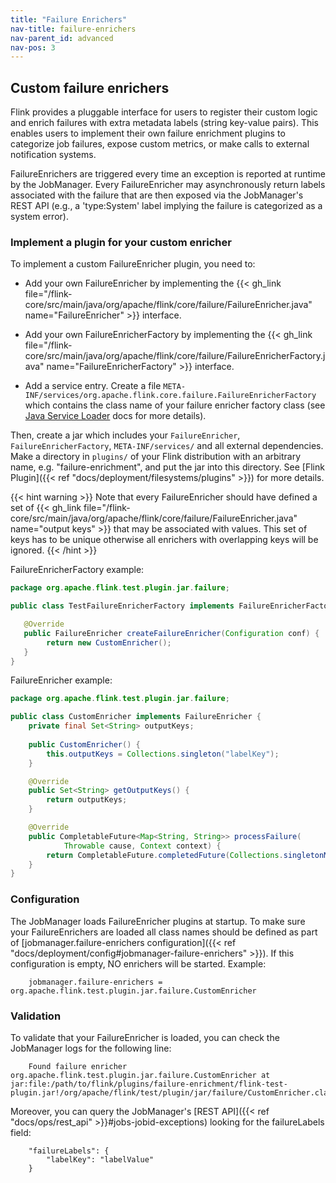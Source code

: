```yaml
---
title: "Failure Enrichers"
nav-title: failure-enrichers
nav-parent_id: advanced
nav-pos: 3
---
```

<!--
Licensed to the Apache Software Foundation (ASF) under one
or more contributor license agreements.  See the NOTICE file
distributed with this work for additional information
regarding copyright ownership.  The ASF licenses this file
to you under the Apache License, Version 2.0 (the
"License"); you may not use this file except in compliance
with the License.  You may obtain a copy of the License at
  http://www.apache.org/licenses/LICENSE-2.0
Unless required by applicable law or agreed to in writing,
software distributed under the License is distributed on an
"AS IS" BASIS, WITHOUT WARRANTIES OR CONDITIONS OF ANY
KIND, either express or implied.  See the License for the
specific language governing permissions and limitations
under the License.
-->

## Custom failure enrichers
Flink provides a pluggable interface for users to register their custom logic and enrich failures with extra metadata labels (string key-value pairs).
This enables users to implement their own failure enrichment plugins to categorize job failures, expose custom metrics, or make calls to external notification systems.

FailureEnrichers are triggered every time an exception is reported at runtime by the JobManager.
Every FailureEnricher may asynchronously return labels associated with the failure that are then exposed via the JobManager's REST API (e.g., a 'type:System' label implying the failure is categorized as a system error).


### Implement a plugin for your custom enricher

To implement a custom FailureEnricher plugin, you need to:

- Add your own FailureEnricher by implementing the {{< gh_link file="/flink-core/src/main/java/org/apache/flink/core/failure/FailureEnricher.java" name="FailureEnricher" >}} interface.

- Add your own FailureEnricherFactory by implementing the {{< gh_link file="/flink-core/src/main/java/org/apache/flink/core/failure/FailureEnricherFactory.java" name="FailureEnricherFactory" >}} interface.

- Add a service entry. Create a file `META-INF/services/org.apache.flink.core.failure.FailureEnricherFactory` which contains the class name of your failure enricher factory class (see [Java Service Loader](https://docs.oracle.com/en/java/javase/17/docs/api/java.base/java/util/ServiceLoader.html) docs for more details).


Then, create a jar which includes your `FailureEnricher`, `FailureEnricherFactory`, `META-INF/services/` and all external dependencies.
Make a directory in `plugins/` of your Flink distribution with an arbitrary name, e.g. "failure-enrichment", and put the jar into this directory.
See [Flink Plugin]({{< ref "docs/deployment/filesystems/plugins" >}}) for more details.

{{< hint warning >}}
Note that every FailureEnricher should have defined a set of {{< gh_link file="/flink-core/src/main/java/org/apache/flink/core/failure/FailureEnricher.java" name="output keys" >}} that may be associated with values. This set of keys has to be unique otherwise all enrichers with overlapping keys will be ignored.
{{< /hint >}}

FailureEnricherFactory example:

``` java
package org.apache.flink.test.plugin.jar.failure;

public class TestFailureEnricherFactory implements FailureEnricherFactory {

   @Override
   public FailureEnricher createFailureEnricher(Configuration conf) {
        return new CustomEnricher();
   }
}
```

FailureEnricher example:

``` java
package org.apache.flink.test.plugin.jar.failure;

public class CustomEnricher implements FailureEnricher {
    private final Set<String> outputKeys;
    
    public CustomEnricher() {
        this.outputKeys = Collections.singleton("labelKey");
    }

    @Override
    public Set<String> getOutputKeys() {
        return outputKeys;
    }

    @Override
    public CompletableFuture<Map<String, String>> processFailure(
            Throwable cause, Context context) {
        return CompletableFuture.completedFuture(Collections.singletonMap("labelKey", "labelValue"));
    }
}
```

### Configuration

The JobManager loads FailureEnricher plugins at startup. To make sure your FailureEnrichers are loaded all class names should be defined as part of [jobmanager.failure-enrichers configuration]({{< ref "docs/deployment/config#jobmanager-failure-enrichers" >}}).
  If this configuration is empty, NO enrichers will be started. Example:
```
    jobmanager.failure-enrichers = org.apache.flink.test.plugin.jar.failure.CustomEnricher
```

### Validation

To validate that your FailureEnricher is loaded, you can check the JobManager logs for the following line:
```
    Found failure enricher org.apache.flink.test.plugin.jar.failure.CustomEnricher at jar:file:/path/to/flink/plugins/failure-enrichment/flink-test-plugin.jar!/org/apache/flink/test/plugin/jar/failure/CustomEnricher.class
```

Moreover, you can query the JobManager's [REST API]({{< ref "docs/ops/rest_api" >}}#jobs-jobid-exceptions) looking for the failureLabels field:
```
    "failureLabels": {
        "labelKey": "labelValue"
    }
```
